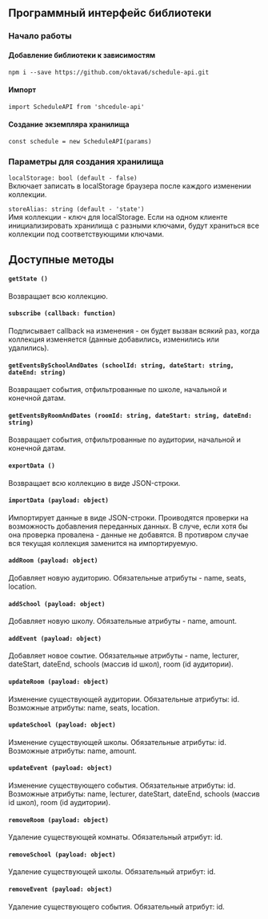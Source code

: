 ## Программный интерфейс библиотеки

### Начало работы  
#### Добавление библиотеки к зависимостям  
`npm i --save https://github.com/oktava6/schedule-api.git`  

#### Импорт  
`import ScheduleAPI from 'shcedule-api'`  
  
#### Создание экземпляра хранилища  
`const schedule = new ScheduleAPI(params)`  

### Параметры для создания хранилища  
`localStorage: bool (default - false)`  
Включает записать в localStorage браузера после каждого изменении коллекции.  
  
`storeAlias: string (default - 'state')`  
Имя коллекции - ключ для localStorage. Если на одном клиенте инициализировать хранилища с разными ключами, будут храниться все коллекции под соответствующими ключами.

## Доступные методы  
  
#### `getState ()`  
Возвращает всю коллекцию.
  
#### `subscribe (callback: function)`  
Подписывает callback на изменения - он будет вызван всякий раз, когда коллекция изменяется (данные добавились, изменились или удалились).
  
#### `getEventsBySchoolAndDates (schoolId: string, dateStart: string, dateEnd: string)`  
Возвращает события, отфильтрованные по школе, начальной и конечной датам.
  
#### `getEventsByRoomAndDates (roomId: string, dateStart: string, dateEnd: string)`  
Возвращает события, отфильтрованные по аудитории, начальной и конечной датам.
  
#### `exportData ()`  
Возвращает всю коллекцию в виде JSON-строки.
  
#### `importData (payload: object)`  
Импортирует данные в виде JSON-строки. Проиводятся проверки на возможность добавления переданных данных. В случе, если хотя бы она проверка провалена - данные не добавятся. В противром случае вся текущая коллекция заменится на импортируемую.
  
#### `addRoom (payload: object)` 
Добавляет новую аудиторию. Обязательные атрибуты - name, seats, location.
  
#### `addSchool (payload: object)`  
Добавляет новую школу. Обязательные атрибуты - name, amount.
  
#### `addEvent (payload: object)` 
Добавляет новое соытие. Обязательные атрибуты - name, lecturer, dateStart, dateEnd, schools (массив id школ), room (id аудитории).
  
#### `updateRoom (payload: object)`  
Изменение существующей аудитории. Обязательные атрибуты: id. Возможные атрибуты: name, seats, location.
  
#### `updateSchool (payload: object)`  
Изменение существующей школы. Обязательные атрибуты: id. Возможные атрибуты: name, amount.
  
#### `updateEvent (payload: object)`  
Изменение существующего события. Обязательные атрибуты: id. Возможные атрибуты: name, lecturer, dateStart, dateEnd, schools (массив id школ), room (id аудитории).
  
#### `removeRoom (payload: object)`  
Удаление существующей комнаты. Обязательный атрибут: id.
  
#### `removeSchool (payload: object)`  
Удаление существующей школы. Обязательный атрибут: id.
  
#### `removeEvent (payload: object)`  
Удаление существующего события. Обязательный атрибут: id.
